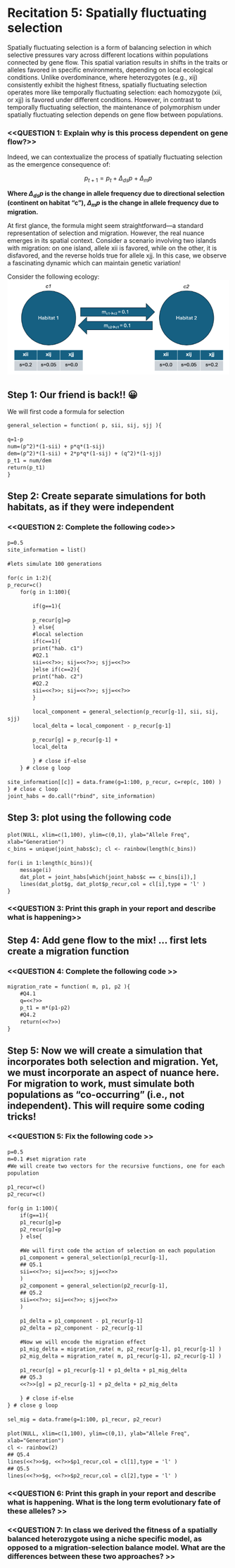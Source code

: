 # Recitation 5: Spatially fluctuating selection

Spatially fluctuating selection is a form of balancing selection in which selective pressures vary across different locations within populations connected by gene flow. This spatial variation results in shifts in the traits or alleles favored in specific environments, depending on local ecological conditions. Unlike overdominance, where heterozygotes (e.g., xij) consistently exhibit the highest fitness, spatially fluctuating selection operates more like temporally fluctuating selection: each homozygote (xii, or xjj) is favored under different conditions. However, in contrast to temporally fluctuating selection, the maintenance of polymorphism under spatially fluctuating selection depends on gene flow between populations.

### <<QUESTION 1: Explain why is this process dependent on gene flow?>>

Indeed, we can contextualize the process of spatially fluctuating selection as the emergence consequence of:

$$ p_{t+1} = p_{t} + \Delta_{ds}p +  \Delta_{m}p $$

**Where $\Delta_{ds}p$ is the change in allele frequency due to directional selection (continent on habitat “c”), $\Delta_{m}p$ is the change in allele frequency due to migration.**

At first glance, the formula might seem straightforward—a standard representation of selection and migration. However, the real nuance emerges in its spatial context. Consider a scenario involving two islands with migration: on one island, allele xii is favored, while on the other, it is disfavored, and the reverse holds true for allele xjj. In this case, we observe a fascinating dynamic which can maintain genetic variation!

Consider the following ecology:
![enter image description here](https://github.com/Jcbnunez/uvm-popgen/blob/main/Figures/Spatial_selection_model.png?raw=true)

## Step 1: Our friend is back!! 😀
We will first code a formula for selection 
```{r}
general_selection = function( p, sii, sij, sjj ){

q=1-p
num=(p^2)*(1-sii) + p*q*(1-sij)
dem=(p^2)*(1-sii) + 2*p*q*(1-sij) + (q^2)*(1-sjj)
p_t1 = num/dem
return(p_t1)
}
```

## Step 2: Create separate simulations for both habitats, as if they were independent

### <<QUESTION 2: Complete the following code>>


```{r}
p=0.5
site_information = list()

#lets simulate 100 generations

for(c in 1:2){
p_recur=c()
	for(g in 1:100){

		if(g==1){

		p_recur[g]=p
		} else{
		#local selection
		if(c==1){
		print("hab. c1")
		#Q2.1
		sii=<<?>>; sij=<<?>>; sjj=<<?>>
		}else if(c==2){
		print("hab. c2")
		#Q2.2
		sii=<<?>>; sij=<<?>>; sjj=<<?>>
		}

		local_component = general_selection(p_recur[g-1], sii, sij, sjj)
		local_delta = local_component - p_recur[g-1]

		p_recur[g] = p_recur[g-1] +
		local_delta

		} # close if-else
	} # close g loop

site_information[[c]] = data.frame(g=1:100, p_recur, c=rep(c, 100) )
} # close c loop
joint_habs = do.call("rbind", site_information)
```
## Step 3: plot using the following code
```{r}
plot(NULL, xlim=c(1,100), ylim=c(0,1), ylab="Allele Freq", xlab="Generation")
c_bins = unique(joint_habs$c); cl <- rainbow(length(c_bins))

for(i in 1:length(c_bins)){
	message(i)
	dat_plot = joint_habs[which(joint_habs$c == c_bins[i]),]
	lines(dat_plot$g, dat_plot$p_recur,col = cl[i],type = 'l' ) 
}
```
  
### <<QUESTION 3: Print this graph in your report and describe what is happening>>

## Step 4: Add gene flow to the mix! … first lets create a migration function

### <<QUESTION 4: Complete the following code >>

```{r}
migration_rate = function( m, p1, p2 ){
	#Q4.1
	q=<<?>>
	p_t1 = m*(p1-p2)
	#Q4.2
	return(<<?>>)
}
```

## Step 5: Now we will create a simulation that incorporates both selection and migration. Yet, we must incorporate an aspect of nuance here. For migration to work, must simulate both populations as “co-occurring” (i.e., not independent). This will require some coding tricks!

### <<QUESTION 5: Fix the following code >>

```{r}
p=0.5
m=0.1 #set migration rate
#We will create two vectors for the recursive functions, one for each population

p1_recur=c()
p2_recur=c()

for(g in 1:100){
	if(g==1){
	p1_recur[g]=p
	p2_recur[g]=p
	} else{

	#We will first code the action of selection on each population
	p1_component = general_selection(p1_recur[g-1], 
	## Q5.1
	sii=<<?>>; sij=<<?>>; sjj=<<?>>
	)
	p2_component = general_selection(p2_recur[g-1], 
	## Q5.2
	sii=<<?>>; sij=<<?>>; sjj=<<?>>
	)

	p1_delta = p1_component - p1_recur[g-1]
	p2_delta = p2_component - p2_recur[g-1]

	#Now we will encode the migration effect
	p1_mig_delta = migration_rate( m, p2_recur[g-1], p1_recur[g-1] )
	p2_mig_delta = migration_rate( m, p1_recur[g-1], p2_recur[g-1] )

	p1_recur[g] = p1_recur[g-1] + p1_delta + p1_mig_delta
	## Q5.3
	<<?>>[g] = p2_recur[g-1] + p2_delta + p2_mig_delta

	} # close if-else
} # close g loop

sel_mig = data.frame(g=1:100, p1_recur, p2_recur)

plot(NULL, xlim=c(1,100), ylim=c(0,1), ylab="Allele Freq", xlab="Generation")
cl <- rainbow(2)
## Q5.4
lines(<<?>>$g, <<?>>$p1_recur,col = cl[1],type = 'l' )
## Q5.5
lines(<<?>>$g, <<?>>$p2_recur,col = cl[2],type = 'l' )
```

### <<QUESTION 6: Print this graph in your report and describe what is happening. What is the long term evolutionary fate of these alleles? >>

### <<QUESTION 7: In class we derived the fitness of a spatially balanced heterozygote using a niche specific model, as opposed to a migration-selection balance model. What are the differences between these two approaches? >>
